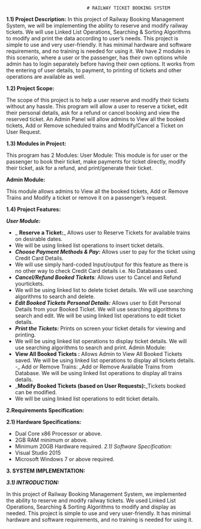 
                                  # RAILWAY TICKET BOOKING SYSTEM  
                        
**1.1) Project Description:**
In this project of Railway Booking Management System, we will be
 implementing the ability to reserve and modify railway tickets. We will
use Linked List Operations, Searching & Sorting Algorithms to modify
and print the data according to user’s needs. This project is simple to
use and very user-friendly. It has minimal hardware and software
requirements, and no training is needed for using it. We have 2
modules in this scenario, where a user or the passenger, has their own
options while admin has to login separately before having their own
options. It works from the entering of user details, to payment, to
printing of tickets and other operations are available as well.

**1.2) Project Scope:**

The scope of this project is to help a user reserve and modify their
tickets without any hassle. This program will allow a user to reserve a
ticket, edit their personal details, ask for a refund or cancel booking and
view the reserved ticket. An Admin Panel will allow admins to View all
the booked tickets, Add or Remove scheduled trains and Modify/Cancel
a Ticket on User Request.

**1.3) Modules in Project:**

This program has 2 Modules:
User Module:
This module is for user or the passenger to book their ticket, make
payments for ticket directly, modify their ticket, ask for a refund, and
print/generate their ticket.

**Admin Module:**

This module allows admins to View all the booked tickets, Add or
Remove Trains and Modify a ticket or remove it on a passenger’s
request.
  
**1.4) Project Features:**

_**User Module:**_

- _ **Reserve a Ticket:**_ Allows user to Reserve Tickets for available trains on
desirable dates.
- We will be using linked list operations to insert ticket details.
- _**Choose Payment Methods & Pay:**_ Allows user to pay for the
ticket using Credit Card Details.
- We will use simply hard-coded Input/output for this feature as
there is no other way to check Credit Card details i.e. No
Databases used.
- _**Cancel/Refund Booked Tickets**:_ Allows user to Cancel and Refund
yourtickets.
- We will be using linked list to delete ticket details. We will use
searching algorithms to search and delete.
- **_Edit Booked Tickets Personal Details:_** Allows user to Edit
Personal Details from your Booked Ticket. We will use searching
algorithms to search and edit.
We will be using linked list operations to edit ticket details.
- **_Print the Tickets:_** Prints on screen your ticket details for viewing
and printing.
- We will be using linked list operations to display ticket details. We
will use searching algorithms to search and print.
Admin Module:
-  **View All Booked Tickets :** Allows Admin to View All Booked Tickets
saved.
We will be using linked list operations to display all tickets details.
-_ Add or Remove Trains: _Add or Remove Available Trains from
Database.
We will be using linked list operations to display all trains details.
- _**Modify Booked Tickets (based on User Requests):**_Tickets
booked can be modified.
- We will be using linked list operations to edit ticket details.
  
**2.Requirements Specification:**
  
**2.1) Hardware Specifications:**

- Dual Core x86 Processor or above.
- 2GB RAM minimum or above.
- Minimum 20GB Hardware required.
_2.1) Software Specification:_
- Visual Studio 2015
- Microsoft Windows 7 or above required.

**3. SYSTEM IMPLEMENTATION:**

  _**3.1) INTRODUCTION:**_
  
In this project of Railway Booking Management System, we
implemented the ability to reserve and modify railway tickets.
We used Linked List Operations, Searching & Sorting Algorithms
to modify and display as needed. This project is simple to use
and very user-friendly. It has minimal hardware and software
requirements, and no training is needed for using it.

  


